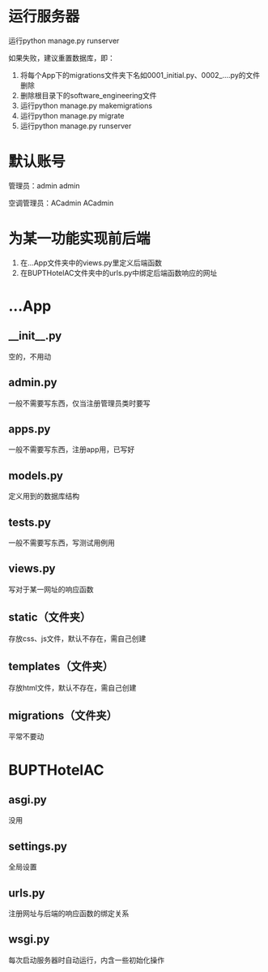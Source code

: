 # 运行服务器

运行python manage.py runserver

如果失败，建议重置数据库，即：

1. 将每个App下的migrations文件夹下名如0001_initial.py、0002_....py的文件删除
2. 删除根目录下的software_engineering文件
3. 运行python manage.py makemigrations
4. 运行python manage.py migrate
5. 运行python manage.py runserver

# 默认账号

管理员：admin admin

空调管理员：ACadmin ACadmin

# 为某一功能实现前后端

1. 在...App文件夹中的views.py里定义后端函数
2. 在BUPTHotelAC文件夹中的urls.py中绑定后端函数响应的网址

# ...App

## \_\_init\_\_.py

空的，不用动

## admin.py

一般不需要写东西，仅当注册管理员类时要写

## apps.py

一般不需要写东西，注册app用，已写好

## models.py

定义用到的数据库结构

## tests.py

一般不需要写东西，写测试用例用

## views.py

写对于某一网址的响应函数

## static（文件夹）

存放css、js文件，默认不存在，需自己创建

## templates（文件夹）

存放html文件，默认不存在，需自己创建

## migrations（文件夹）

平常不要动

# BUPTHotelAC

## asgi.py

没用

## settings.py

全局设置

## urls.py

注册网址与后端的响应函数的绑定关系

## wsgi.py

每次启动服务器时自动运行，内含一些初始化操作